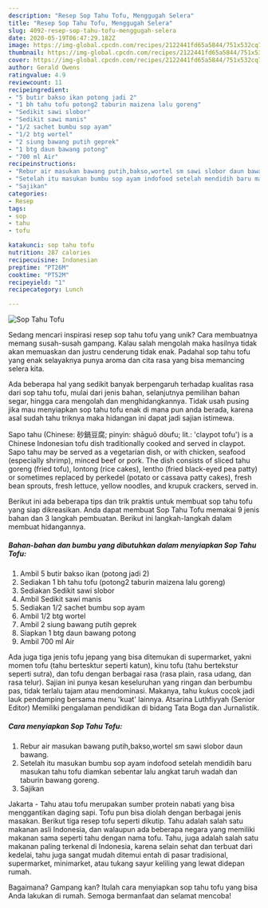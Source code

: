 ```yaml
---
description: "Resep Sop Tahu Tofu, Menggugah Selera"
title: "Resep Sop Tahu Tofu, Menggugah Selera"
slug: 4092-resep-sop-tahu-tofu-menggugah-selera
date: 2020-05-19T06:47:29.182Z
image: https://img-global.cpcdn.com/recipes/2122441fd65a5844/751x532cq70/sop-tahu-tofu-foto-resep-utama.jpg
thumbnail: https://img-global.cpcdn.com/recipes/2122441fd65a5844/751x532cq70/sop-tahu-tofu-foto-resep-utama.jpg
cover: https://img-global.cpcdn.com/recipes/2122441fd65a5844/751x532cq70/sop-tahu-tofu-foto-resep-utama.jpg
author: Gerald Owens
ratingvalue: 4.9
reviewcount: 11
recipeingredient:
- "5 butir bakso ikan potong jadi 2"
- "1 bh tahu tofu potong2 taburin maizena lalu goreng"
- "Sedikit sawi slobor"
- "Sedikit sawi manis"
- "1/2 sachet bumbu sop ayam"
- "1/2 btg wortel"
- "2 siung bawang putih geprek"
- "1 btg daun bawang potong"
- "700 ml Air"
recipeinstructions:
- "Rebur air masukan bawang putih,bakso,wortel sm sawi slobor daun bawang."
- "Setelah itu masukan bumbu sop ayam indofood setelah mendidih baru masukan tahu tofu diamkan sebentar lalu angkat taruh wadah dan taburin bawang goreng."
- "Sajikan"
categories:
- Resep
tags:
- sop
- tahu
- tofu

katakunci: sop tahu tofu 
nutrition: 287 calories
recipecuisine: Indonesian
preptime: "PT26M"
cooktime: "PT52M"
recipeyield: "1"
recipecategory: Lunch

---
```



![Sop Tahu Tofu](https://img-global.cpcdn.com/recipes/2122441fd65a5844/751x532cq70/sop-tahu-tofu-foto-resep-utama.jpg)

Sedang mencari inspirasi resep sop tahu tofu yang unik? Cara membuatnya memang susah-susah gampang. Kalau salah mengolah maka hasilnya tidak akan memuaskan dan justru cenderung tidak enak. Padahal sop tahu tofu yang enak selayaknya punya aroma dan cita rasa yang bisa memancing selera kita.

Ada beberapa hal yang sedikit banyak berpengaruh terhadap kualitas rasa dari sop tahu tofu, mulai dari jenis bahan, selanjutnya pemilihan bahan segar, hingga cara mengolah dan menghidangkannya. Tidak usah pusing jika mau menyiapkan sop tahu tofu enak di mana pun anda berada, karena asal sudah tahu triknya maka hidangan ini dapat jadi sajian istimewa.

Sapo tahu (Chinese: 砂鍋豆腐; pinyin: shāguō dòufu; lit.: &#39;claypot tofu&#39;) is a Chinese Indonesian tofu dish traditionally cooked and served in claypot. Sapo tahu may be served as a vegetarian dish, or with chicken, seafood (especially shrimp), minced beef or pork. The dish consists of sliced tahu goreng (fried tofu), lontong (rice cakes), lentho (fried black-eyed pea patty) or sometimes replaced by perkedel (potato or cassava patty cakes), fresh bean sprouts, fresh lettuce, yellow noodles, and krupuk crackers, served in.


Berikut ini ada beberapa tips dan trik praktis untuk membuat sop tahu tofu yang siap dikreasikan. Anda dapat membuat Sop Tahu Tofu memakai 9 jenis bahan dan 3 langkah pembuatan. Berikut ini langkah-langkah dalam membuat hidangannya.

<!--inarticleads1-->

##### Bahan-bahan dan bumbu yang dibutuhkan dalam menyiapkan Sop Tahu Tofu:

1. Ambil 5 butir bakso ikan (potong jadi 2)
1. Sediakan 1 bh tahu tofu (potong2 taburin maizena lalu goreng)
1. Sediakan Sedikit sawi slobor
1. Ambil Sedikit sawi manis
1. Sediakan 1/2 sachet bumbu sop ayam
1. Ambil 1/2 btg wortel
1. Ambil 2 siung bawang putih geprek
1. Siapkan 1 btg daun bawang potong
1. Ambil 700 ml Air


Ada juga tiga jenis tofu jepang yang bisa ditemukan di supermarket, yakni momen tofu (tahu bertesktur seperti katun), kinu tofu (tahu bertekstur seperti sutra), dan tofu dengan berbagai rasa (rasa plain, rasa udang, dan rasa telur). Sajian ini punya kesan keseluruhan yang ringan dan berbumbu pas, tidak terlalu tajam atau mendominasi. Makanya, tahu kukus cocok jadi lauk pendamping bersama menu &#39;kuat&#39; lainnya. Atsarina Luthfiyyah (Senior Editor) Memiliki pengalaman pendidikan di bidang Tata Boga dan Jurnalistik. 

<!--inarticleads2-->

##### Cara menyiapkan Sop Tahu Tofu:

1. Rebur air masukan bawang putih,bakso,wortel sm sawi slobor daun bawang.
1. Setelah itu masukan bumbu sop ayam indofood setelah mendidih baru masukan tahu tofu diamkan sebentar lalu angkat taruh wadah dan taburin bawang goreng.
1. Sajikan


Jakarta - Tahu atau tofu merupakan sumber protein nabati yang bisa menggantikan daging sapi. Tofu pun bisa diolah dengan berbagai jenis masakan. Berikut tiga resep tofu seperti dikutip. Tahu adalah salah satu makanan asli Indonesia, dan walaupun ada beberapa negara yang memiliki makanan sama seperti tahu dengan nama tofu. Tahu, juga adalah salah satu makanan paling terkenal di Indonesia, karena selain sehat dan terbuat dari kedelai, tahu juga sangat mudah ditemui entah di pasar tradisional, supermarket, minimarket, atau tukang sayur keliling yang lewat didepan rumah. 

Bagaimana? Gampang kan? Itulah cara menyiapkan sop tahu tofu yang bisa Anda lakukan di rumah. Semoga bermanfaat dan selamat mencoba!

